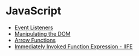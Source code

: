 # JavaScript

 - [Event Listeners](event-listeners.md)
 - [Manipulating the DOM](dom-manipulation.md)
 - [Arrow Functions](arrow-functions.md)
 - [Immediately Invoked Function Expression - IIFE](iife.md)
